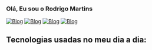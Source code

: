 ### Olá, Eu sou o Rodrigo Martins

[![Blog](	https://img.shields.io/badge/Gmail-D14836?style=for-the-badge&logo=gmail&logoColor=white)](https://criarmeulink.com.br/u/1741809912)
[![Blog](https://img.shields.io/badge/Instagram-E4405F?style=for-the-badge&logo=instagram&logoColor=white)](https://www.instagram.com/rodrigomds99/)
[![Blog](https://img.shields.io/badge/LinkedIn-0077B5?style=for-the-badge&logo=linkedin&logoColor=white)](https://www.linkedin.com/in/rodrigomds99)
[![Blog](https://img.shields.io/badge/WhatsApp-25D366?style=for-the-badge&logo=whatsapp&logoColor=white)](https://wa.me/5548991618173)

## Tecnologias usadas no meu dia a dia:

